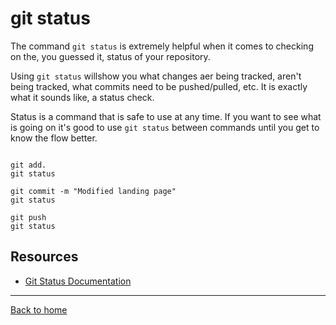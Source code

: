 # git status

The command `git status` is extremely helpful when it comes to checking on the, you guessed it, status of your repository.

Using `git status` willshow you what changes aer being tracked, aren't being tracked, what commits need to be pushed/pulled, etc. It is exactly what it sounds like, a status check.

Status is a command that is safe to use at any time. If you want to see what is going on it's good to use `git status` between commands until you get to know the flow better.

```

git add.
git status

git commit -m "Modified landing page"
git status

git push
git status
```

## Resources

- [Git Status Documentation](https://git-scm.com/docs/git-status)

---

[Back to home](../README.md)


